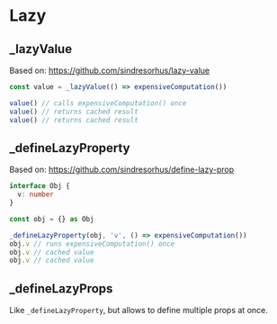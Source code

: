 # Lazy

## \_lazyValue

Based on: https://github.com/sindresorhus/lazy-value

```ts
const value = _lazyValue(() => expensiveComputation())

value() // calls expensiveComputation() once
value() // returns cached result
value() // returns cached result
```

## \_defineLazyProperty

Based on: https://github.com/sindresorhus/define-lazy-prop

```ts
interface Obj {
  v: number
}

const obj = {} as Obj

_defineLazyProperty(obj, 'v', () => expensiveComputation())
obj.v // runs expensiveComputation() once
obj.v // cached value
obj.v // cached value
```

## \_defineLazyProps

Like `_defineLazyProperty`, but allows to define multiple props at once.
